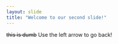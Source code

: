 ```yaml
---
layout: slide
title: "Welcome to our second slide!"
---
```

~~this is dumb~~ 
Use the left arrow to go back!
